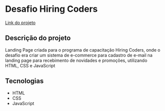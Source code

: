 # Desafio Hiring Coders

<a href="https://makerstore-exercise.netlify.app">Link do projeto</a>

## Descrição do projeto
<p>Landing Page criada para o programa de capacitação Hiring Coders, onde o desafio era criar um sistema de e-commerce para cadastro de e-mail na landing page para recebimento de novidades e promoções, utilizando HTML, CSS e JavaScript</p>

## Tecnologias
- HTML
- CSS
- JavaScript


